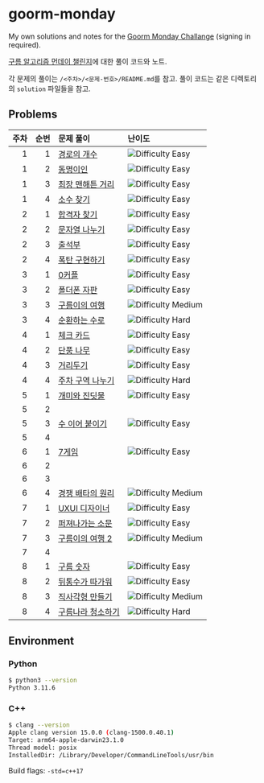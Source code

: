 # goorm-monday

My own solutions and notes for the [Goorm Monday Challange][goorm] (signing in required).

[구름 알고리즘 먼데이 챌린지][goorm]에 대한 풀이 코드와 노트.

[goorm]: https://edu.goorm.io/learn/lecture/33428/%EC%95%8C%EA%B3%A0%EB%A6%AC%EC%A6%98-%EB%A8%BC%EB%8D%B0%EC%9D%B4-%EC%B1%8C%EB%A6%B0%EC%A7%80-%EC%8B%9C%EC%A6%8C1

각 문제의 풀이는 `/<주차>/<문제-번호>/README.md`를 참고.
풀이 코드는 같은 디렉토리의 `solution` 파일들을 참고.



## Problems

| 주차 | 순번 | 문제 풀이 | 난이도 |
| -: | -: | :- | :- |
| 1 | 1 | [경로의 개수][w1-1] | ![Difficulty Easy](https://img.shields.io/badge/Easy-green) |
| 1 | 2 | [동명이인][w1-2] | ![Difficulty Easy](https://img.shields.io/badge/Easy-green) |
| 1 | 3 | [최장 맨해튼 거리][w1-3] | ![Difficulty Easy](https://img.shields.io/badge/Easy-green) |
| 1 | 4 | [소수 찾기][w1-4] | ![Difficulty Easy](https://img.shields.io/badge/Easy-green) |
| 2 | 1 | [합격자 찾기][w2-1] | ![Difficulty Easy](https://img.shields.io/badge/Easy-green) |
| 2 | 2 | [문자열 나누기][w2-2] | ![Difficulty Easy](https://img.shields.io/badge/Easy-green) |
| 2 | 3 | [출석부][w2-3] | ![Difficulty Easy](https://img.shields.io/badge/Easy-green) |
| 2 | 4 | [폭탄 구현하기][w2-4] | ![Difficulty Easy](https://img.shields.io/badge/Easy-green) |
| 3 | 1 | [0커플][w3-1] | ![Difficulty Easy](https://img.shields.io/badge/Easy-green) |
| 3 | 2 | [폴더폰 자판][w3-2] | ![Difficulty Easy](https://img.shields.io/badge/Easy-green) |
| 3 | 3 | [구름이의 여행][w3-3] | ![Difficulty Medium](https://img.shields.io/badge/Medium-yellow) |
| 3 | 4 | [순환하는 수로][w3-4] | ![Difficulty Hard](https://img.shields.io/badge/Hard-red) |
| 4 | 1 | [체크 카드][w4-1] | ![Difficulty Easy](https://img.shields.io/badge/Easy-green) |
| 4 | 2 | [단풍 나무][w4-2] | ![Difficulty Easy](https://img.shields.io/badge/Easy-green) |
| 4 | 3 | [거리두기][w4-3] | ![Difficulty Easy](https://img.shields.io/badge/Easy-green) |
| 4 | 4 | [주차 구역 나누기][w4-4] | ![Difficulty Hard](https://img.shields.io/badge/Hard-red) |
| 5 | 1 | [개미와 진딧물][w5-1] | ![Difficulty Easy](https://img.shields.io/badge/Easy-green) |
| 5 | 2 | | |
| 5 | 3 | [수 이어 붙이기][w5-3] | ![Difficulty Easy](https://img.shields.io/badge/Easy-green) |
| 5 | 4 | | |
| 6 | 1 | [7게임][w6-1] | ![Difficulty Easy](https://img.shields.io/badge/Easy-green) |
| 6 | 2 | | |
| 6 | 3 | | |
| 6 | 4 | [경쟁 배타의 원리][w6-4] | ![Difficulty Medium](https://img.shields.io/badge/Medium-yellow) |
| 7 | 1 | [UXUI 디자이너][w7-1] | ![Difficulty Easy](https://img.shields.io/badge/Easy-green) |
| 7 | 2 | [퍼져나가는 소문][w7-2] | ![Difficulty Easy](https://img.shields.io/badge/Easy-green) |
| 7 | 3 | [구름이의 여행 2][w7-3] | ![Difficulty Medium](https://img.shields.io/badge/Medium-yellow) |
| 7 | 4 | | |
| 8 | 1 | [구름 숫자][w8-1] | ![Difficulty Easy](https://img.shields.io/badge/Easy-green) |
| 8 | 2 | [뒤통수가 따가워][w8-2] | ![Difficulty Easy](https://img.shields.io/badge/Easy-green) |
| 8 | 3 | [직사각형 만들기][w8-3] | ![Difficulty Medium](https://img.shields.io/badge/Medium-yellow) |
| 8 | 4 | [구름나라 청소하기][w8-4] | ![Difficulty Hard](https://img.shields.io/badge/Hard-red) |

[w1-1]: ./weeks/1/1/README.md
[w1-2]: ./weeks/1/2/README.md
[w1-3]: ./weeks/1/3/README.md
[w1-4]: ./weeks/1/4/README.md
[w2-1]: ./weeks/2/1/README.md
[w2-2]: ./weeks/2/2/README.md
[w2-3]: ./weeks/2/3/README.md
[w2-4]: ./weeks/2/4/README.md
[w3-1]: ./weeks/3/1/README.md
[w3-2]: ./weeks/3/2/README.md
[w3-3]: ./weeks/3/3/README.md
[w3-4]: ./weeks/3/4/README.md
[w4-1]: ./weeks/4/1/README.md
[w4-2]: ./weeks/4/2/README.md
[w4-3]: ./weeks/4/3/README.md
[w4-4]: ./weeks/4/4/README.md
[w5-1]: ./weeks/5/1/README.md
[w5-3]: ./weeks/5/3/README.md
[w6-1]: ./weeks/6/1/README.md
[w6-4]: ./weeks/6/4/README.md
[w7-1]: ./weeks/7/1/README.md
[w7-2]: ./weeks/7/2/README.md
[w7-3]: ./weeks/7/3/README.md
[w8-1]: ./weeks/8/1/README.md
[w8-2]: ./weeks/8/2/README.md
[w8-3]: ./weeks/8/3/README.md
[w8-4]: ./weeks/8/4/README.md



## Environment

### Python

```bash
$ python3 --version
Python 3.11.6
```

### C++

```bash
$ clang --version
Apple clang version 15.0.0 (clang-1500.0.40.1)
Target: arm64-apple-darwin23.1.0
Thread model: posix
InstalledDir: /Library/Developer/CommandLineTools/usr/bin
```

Build flags: `-std=c++17`
